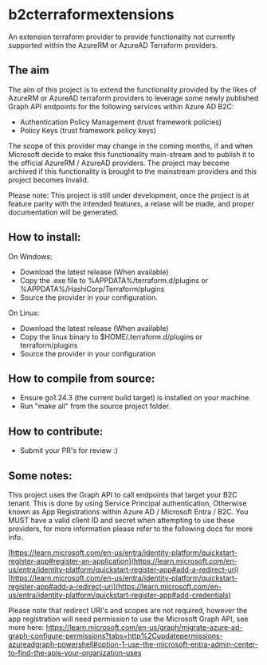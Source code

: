 # b2cterraformextensions
An extension terraform provider to provide functionality not currently supported within the AzureRM or AzureAD Terraform providers.

## The aim
The aim of this project is to extend the functionality provided by the likes of AzureRM or AzureAD terraform providers
to leverage some newly published Graph API endpoints for the following services within Azure AD B2C:

- Authentication Policy Management (trust framework policies)
- Policy Keys (trust framework policy keys)

The scope of this provider may change in the coming months, if and when Microsoft decide to make this functionality main-stream and to publish it to the official AzureRM / AzureAD providers.
The project may become archived if this functionality is brought to the mainstream providers and this project becomes invalid.

Please note: This project is still under development, once the project is at feature parity with the intended features, a relase will be made, and proper documentation will be generated.

## How to install:

On Windows:

- Download the latest release (When available)
- Copy the .exe file to %APPDATA%/terraform.d/plugins or %APPDATA%/HashiCorp/Terraform/plugins
- Source the provider in your configuration.

On Linux:

- Download the latest release (When available)
- Copy the linux binary to $HOME/.terraform.d/plugins or terraform/plugins
- Source the provider in your configuration

## How to compile from source:

- Ensure go1.24.3 (the current build target) is installed on your machine.
- Run "make all" from the source project folder.

## How to contribute:

- Submit your PR's for review :)

## Some notes:

This project uses the Graph API to call endpoints that target your B2C tenant. This is done by using Service Principal authentication, Otherwise known as App Registrations within Azure AD / Microsoft Entra / B2C.
You MUST have a valid client ID and secret when attempting to use these providers, for more information please refer to the following docs for more info.

[https://learn.microsoft.com/en-us/entra/identity-platform/quickstart-register-app#register-an-application](https://learn.microsoft.com/en-us/entra/identity-platform/quickstart-register-app#add-a-redirect-uri)
[https://learn.microsoft.com/en-us/entra/identity-platform/quickstart-register-app#add-a-redirect-uri](https://learn.microsoft.com/en-us/entra/identity-platform/quickstart-register-app#add-credentials)

Please note that redirect URI's and scopes are not required, however the app registration will need permission to use the Microsoft Graph API, see more here:
https://learn.microsoft.com/en-us/graph/migrate-azure-ad-graph-configure-permissions?tabs=http%2Cupdatepermissions-azureadgraph-powershell#option-1-use-the-microsoft-entra-admin-center-to-find-the-apis-your-organization-uses
